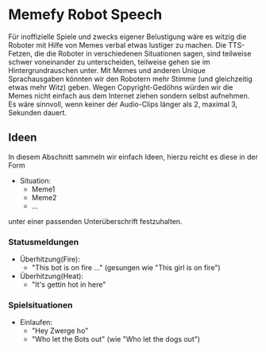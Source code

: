 # Memefy Robot Speech
Für inoffizielle Spiele und zwecks eigener Belustigung wäre es witzig die Roboter mit Hilfe von Memes verbal etwas lustiger zu machen.
Die TTS-Fetzen, die die Roboter in verschiedenen Situationen sagen, sind teilweise schwer voneinander zu unterscheiden, teilweise gehen sie im Hintergrundrauschen unter.
Mit Memes und anderen Unique Sprachausgaben könnten wir den Robotern mehr Stimme (und gleichzeitig etwas mehr Witz) geben.
Wegen Copyright-Gedöhns würden wir die Memes nicht einfach aus dem Internet ziehen sondern selbst aufnehmen.
Es wäre sinnvoll, wenn keiner der Audio-Clips länger als 2, maximal 3, Sekunden dauert.

## Ideen
In diesem Abschnitt sammeln wir einfach Ideen, hierzu reicht es diese in der Form
- Situation:
  - Meme1
  - Meme2
  - ...

unter einer passenden Unterüberschrift festzuhalten.

### Statusmeldungen
- Überhitzung(Fire):
  - "This bot is on fire ..." (gesungen wie "This girl is on fire")
- Überhitzung(Heat):
  - "It's gettin hot in here"

### Spielsituationen
- Einlaufen:
  - "Hey Zwerge ho"
  - "Who let the Bots out" (wie "Who let the dogs out")

### 
